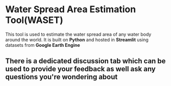# Water Spread Area Estimation Tool(WASET)

This tool is used to estimate the water spread area of any water body around the world. It is built on **Python** and hosted in **Streamlit** using datasets from  **Google Earth Engine**

## There is a dedicated discussion tab which can be used to provide your feedback as well ask any questions you're wondering about
